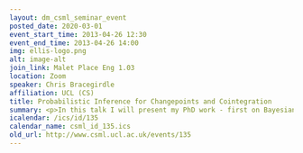 ```yaml
---
layout: dm_csml_seminar_event
posted_date: 2020-03-01
event_start_time: 2013-04-26 12:30
event_end_time: 2013-04-26 14:00
img: ellis-logo.png
alt: image-alt
join_link: Malet Place Eng 1.03
location: Zoom
speaker: Chris Bracegirdle
affiliation: UCL (CS)
title: Probabilistic Inference for Changepoints and Cointegration
summary: <p>In this talk I will present my PhD work - first on Bayesian generative models for time-series with changepoints, showing the complexity of exact inference. Second, I will describe work on cointegrated time series, including an approach to estimating the regression coefficients of cointegrated series based on a Bayesian generative model, which seeks to overcome the bias of the traditional OLS estimator for these non-stationary series. I show how the cointegration model can be effective for detecting simple cointegration between series and moreover, by application of changepoint inference, also for intermittent cointegration - allowing for periods when cointegration is "switched off".</p><p>Slides for the talk&#58; <a href="http&#58;//events.csml.ucl.ac.uk/userdata/lunch_talks/2013_04_26_cb.pdf">PDF</a></p>
icalendar: /ics/id/135
calendar_name: csml_id_135.ics
old_url: http://www.csml.ucl.ac.uk/events/135
---
```


